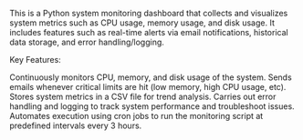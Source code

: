 This is a Python system monitoring dashboard that collects and visualizes system metrics such as CPU usage, memory usage, and disk usage. It includes features 
such as real-time alerts via email notifications, historical data storage, and error handling/logging.

Key Features:

Continuously monitors CPU, memory, and disk usage of the system.
Sends emails whenever critical limits are hit (low memory, high CPU usage, etc).
Stores system metrics in a CSV file for trend analysis.
Carries out error handling and logging to track system performance and troubleshoot issues.
Automates execution using cron jobs to run the monitoring script at predefined intervals every 3 hours.
